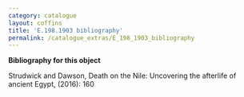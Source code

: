 ```yaml
---
category: catalogue
layout: coffins
title: 'E.198.1903 bibliography'
permalink: /catalogue_extras/E_198_1903_bibliography
---
```


**Bibliography for this object**


Strudwick and Dawson, Death on the Nile: Uncovering the afterlife of ancient Egypt, (2016): 160


